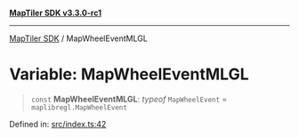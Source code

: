 [**MapTiler SDK v3.3.0-rc1**](../README.md)

***

[MapTiler SDK](../README.md) / MapWheelEventMLGL

# Variable: MapWheelEventMLGL

> `const` **MapWheelEventMLGL**: *typeof* `MapWheelEvent` = `maplibregl.MapWheelEvent`

Defined in: [src/index.ts:42](https://github.com/maptiler/maptiler-sdk-js/blob/d9cb958ebf063ecde2f6f583eb172e5a83460e6a/src/index.ts#L42)
